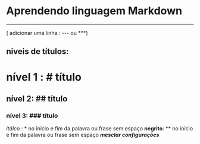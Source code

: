 # Aprendendo linguagem Markdown
--- 
( adicionar uma linha : --- ou ***)
## niveis de títulos:
# nível 1 : # título
## nível 2: ## título
### nível 3: ### título
*itálco* : * no início e fim da palavra ou frase sem espaço
**negrito**: ** no início e fim da palavra ou frase sem espaço
*__mesclar configurações__*
